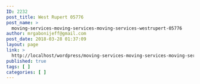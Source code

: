 ```yaml
---
ID: 2232
post_title: West Rupert 05776
post_name: >
  moving-services-moving-services-moving-services-westrupert-05776
author: mrgabonijeff@gmail.com
post_date: 2018-03-28 01:37:09
layout: page
link: >
  http://localhost/wordpress/moving-services-moving-services-moving-services-westrupert-05776/
published: true
tags: [ ]
categories: [ ]
---
```

